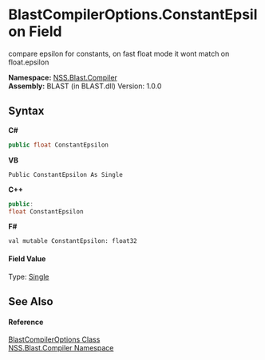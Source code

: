 # BlastCompilerOptions.ConstantEpsilon Field
 

compare epsilon for constants, on fast float mode it wont match on float.epsilon

**Namespace:**&nbsp;<a href="26a25caa-f50b-92ad-f15c-dbb9db1493ae.md">NSS.Blast.Compiler</a><br />**Assembly:**&nbsp;BLAST (in BLAST.dll) Version: 1.0.0

## Syntax

**C#**<br />
``` C#
public float ConstantEpsilon
```

**VB**<br />
``` VB
Public ConstantEpsilon As Single
```

**C++**<br />
``` C++
public:
float ConstantEpsilon
```

**F#**<br />
``` F#
val mutable ConstantEpsilon: float32
```


#### Field Value
Type: <a href="https://docs.microsoft.com/dotnet/api/system.single" target="_blank" rel="noopener noreferrer">Single</a>

## See Also


#### Reference
<a href="acd2f6cc-9dc8-39b3-7ff6-2a1a35ecce47.md">BlastCompilerOptions Class</a><br /><a href="26a25caa-f50b-92ad-f15c-dbb9db1493ae.md">NSS.Blast.Compiler Namespace</a><br />
